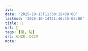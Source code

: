 ```yaml
---
ivs:
date: '2025-10-13T11:30:15+08:00'
lastmod: '2025-10-14T21:46:45-08:00'
title: 󰥅
url: 󰥅
tags: [碪, 砧]
src: GHZR, DCCV
note:
---
```

